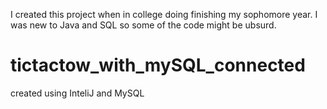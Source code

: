 I created this project when in college doing finishing my sophomore year.
I was new to Java and SQL so some of the code might be ubsurd.
# tictactow_with_mySQL_connected
created using InteliJ and MySQL
